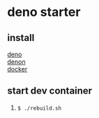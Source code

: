 # deno starter


## install
[deno](https://deno.land/manual@v1.16.0/getting_started/installation)  
[denon](https://github.com/denosaurs/denon)  
[docker](https://docs.docker.com/engine/install/)  
 
## start dev container
1. `$ ./rebuild.sh`